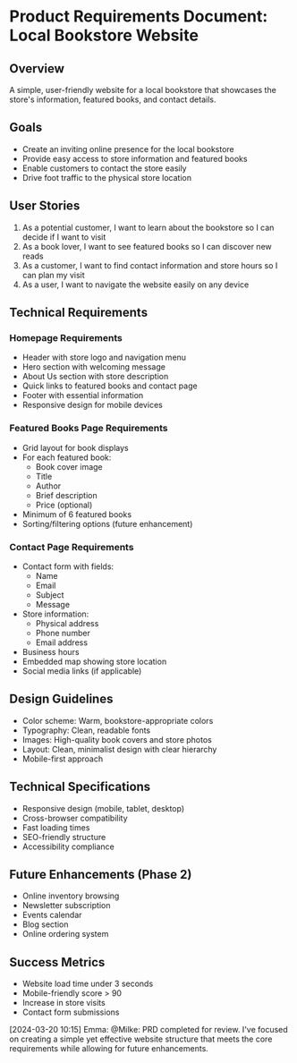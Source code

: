 # Product Requirements Document: Local Bookstore Website

## Overview
A simple, user-friendly website for a local bookstore that showcases the store's information, featured books, and contact details.

## Goals
- Create an inviting online presence for the local bookstore
- Provide easy access to store information and featured books
- Enable customers to contact the store easily
- Drive foot traffic to the physical store location

## User Stories
1. As a potential customer, I want to learn about the bookstore so I can decide if I want to visit
2. As a book lover, I want to see featured books so I can discover new reads
3. As a customer, I want to find contact information and store hours so I can plan my visit
4. As a user, I want to navigate the website easily on any device

## Technical Requirements

### Homepage Requirements
- Header with store logo and navigation menu
- Hero section with welcoming message
- About Us section with store description
- Quick links to featured books and contact page
- Footer with essential information
- Responsive design for mobile devices

### Featured Books Page Requirements
- Grid layout for book displays
- For each featured book:
  - Book cover image
  - Title
  - Author
  - Brief description
  - Price (optional)
- Minimum of 6 featured books
- Sorting/filtering options (future enhancement)

### Contact Page Requirements
- Contact form with fields:
  - Name
  - Email
  - Subject
  - Message
- Store information:
  - Physical address
  - Phone number
  - Email address
- Business hours
- Embedded map showing store location
- Social media links (if applicable)

## Design Guidelines
- Color scheme: Warm, bookstore-appropriate colors
- Typography: Clean, readable fonts
- Images: High-quality book covers and store photos
- Layout: Clean, minimalist design with clear hierarchy
- Mobile-first approach

## Technical Specifications
- Responsive design (mobile, tablet, desktop)
- Cross-browser compatibility
- Fast loading times
- SEO-friendly structure
- Accessibility compliance

## Future Enhancements (Phase 2)
- Online inventory browsing
- Newsletter subscription
- Events calendar
- Blog section
- Online ordering system

## Success Metrics
- Website load time under 3 seconds
- Mobile-friendly score > 90
- Increase in store visits
- Contact form submissions

[2024-03-20 10:15] Emma: @Milke: PRD completed for review. I've focused on creating a simple yet effective website structure that meets the core requirements while allowing for future enhancements. 
